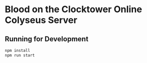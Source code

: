 # Blood on the Clocktower Online Colyseus Server

## Running for Development

```sh
npm install
npm run start
```
